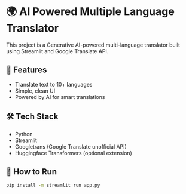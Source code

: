 # 🌍 AI Powered Multiple Language Translator

This project is a Generative AI-powered multi-language translator built using Streamlit and Google Translate API.

## 🔧 Features
- Translate text to 10+ languages
- Simple, clean UI
- Powered by AI for smart translations

## 🛠️ Tech Stack
- Python
- Streamlit
- Googletrans (Google Translate unofficial API)
- Huggingface Transformers (optional extension)

## 🚀 How to Run
```bash
pip install -m streamlit run app.py
